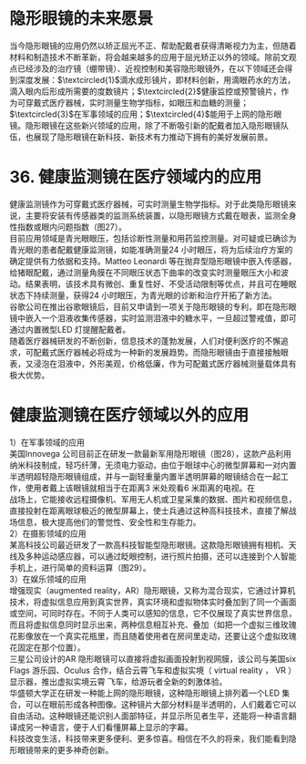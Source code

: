 # 隐形眼镜的未来愿景  
当今隐形眼镜的应用仍然以矫正屈光不正、帮助配戴者获得清晰视力为主，但随着材料和制造技术不断革新，将会越来越多的应用于屈光矫正以外的领域。除前文观点已经涉及的治疗镜（绷带镜）、近视控制和美容隐形眼镜外，在以下领域还会得到深度发展：$\textcircled{1}$滴水成形镜片，即材料创新，用滴眼药水的方法，滴入眼内后形成所需要的度数镜片；$\textcircled{2}$健康监控或预警镜片，作为可穿戴式医疗器械，实时测量生物学指标，如眼压和血糖的测量；$\textcircled{3}$在军事领域的应用；$\textcircled{4}$能用于上网的隐形眼镜。隐形眼镜在这些新兴领域的应用，除了不断吸引新的配戴者加入隐形眼镜队伍，也展现了隐形眼镜在新科技、新技术有力推动下拥有的美好发展前景。  
# 36. 健康监测镜在医疗领域内的应用  
健康监测镜作为可穿戴式医疗器械，可实时测量生物学指标。对于此类隐形眼镜来说，主要将安装有传感器类的监测系统装置，以隐形眼镜方式戴在眼表，监测全身性指数或眼内问题指数（图27）。  
目前应用领域是青光眼眼压，包括诊断性测量和用药监控测量。对可疑或已确诊为青光眼的患者配戴健康监测镜，如能准确测量24 小时眼压，将为后续治疗方案的确定提供有力依据和支持。Matteo Leonardi 等在抛弃型隐形眼镜中嵌入传感器，给猪眼配戴，通过测量角膜在不同眼压状态下曲率的改变实时测量眼压大小和波动。结果表明，该技术具有微创、重复性好、不受活动限制等优点，并且可在睡眠状态下持续测量，获得24 小时眼压，为青光眼的诊断和治疗开拓了新方法。  
谷歌公司在推出谷歌眼镜后，目前又申请到一项关于隐形眼镜的专利，即在隐形眼镜中嵌入一个泪液收集传感器，实时监测泪液中的糖水平，一旦超过警戒值，即可通过内置微型LED 灯提醒配戴者。  
随着医疗器械研发的不断创新，信息技术的蓬勃发展，人们对便利医疗的不懈追求，可配戴式医疗器械必将成为一种新的发展趋势。而隐形眼镜由于直接接触眼表，又浸泡在泪液中，外形美观，价格低廉，作为可配戴式医疗器械测量载体具有极大优势。  
#  健康监测镜在医疗领域以外的应用  
1）在军事领域的应用  
美国Innovega 公司目前正在研发一款最新军用隐形眼镜（图28），这款产品利用纳米科技制成，轻巧纤薄，无须电力驱动，由位于眼球中心的微型屏幕和一对内置半透明超轻隐形眼镜组成，并与一副轻重量内置半透明屏幕的眼镜结合在一起工作，使用者戴上该眼镜就相当于在距离3 米处观看6 米距离的电视。在  
战场上，它能接收远程摄像机、军用无人机或卫星采集的数据、图片和视频信息，直接投射在距离眼球极近的微型屏幕上，使士兵通过这种高科技技术，直接了解战场信息，极大提高他们的警觉性、安全性和生存能力。  
2）在摄影领域的应用  
某高科技公司最近研发了一款高科技智能型隐形眼镜。这款隐形眼镜拥有相机、天线及多种运动感应器，可以通过眨眼控制，进行照片拍摄，还可以连接到个人智能手机上，进行简单的资料运算（图29）。  
3）在娱乐领域的应用  
增强现实（augmented reality，AR）隐形眼镜，又称为混合现实，它通过计算机技术，将虚拟信息应用到真实世界，真实环境和虚拟物体实时叠加到了同一个画面或空间，可同时存在。不同于人类可以感知的信息，它不仅展现了真实世界信息，而且将虚拟信息同时显示出来，两种信息相互补充、叠加（如把一个虚拟三维玫瑰花影像放在一个真实花瓶里，而且随着使用者在房间里走动，还要让这个虚拟玫瑰花固定在那个位置）。  
三星公司设计的AR 隐形眼镜可以直接将虚拟画面投射到视网膜，该公司与美国six Flags 游乐园、Oculus 合作，结合云霄飞车和虚拟实境（ virtual reality ， VR ）显示器，推出虚拟实境云霄 飞车，给游玩者全新的刺激体验。  
华盛顿大学正在研发一种能上网的隐形眼镜，这种隐形眼镜上排列着一个LED 集合，可以在眼前形成各种图像。这种镜片大部分材料是半透明的，人们戴着它可以自由活动。这种眼镜还能识别人面部特征，并显示所见者生平，还能将一种语言翻译成另一种语言，便于人们看懂屏幕上显示的字幕。  
科技改变生活，科技带来更多便利、更多惊喜。相信在不久的将来，我们能看到隐形眼镜带来的更多神奇创新。  
